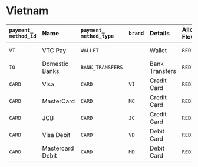 # Vietnam



| `payment_` `method_id` | **Name** | `payment_ method_type` | `brand` | **Details** | Allowed Flows | **Logo** |
| :--- | :--- | :--- | :--- | :--- | :--- | :--- |
| `VT` | VTC Pay | `WALLET` |  | Wallet | `REDIRECT` | ​​[https://static.dlocal.com/images/providers/VT.png](https://static.dlocal.com/images/providers/VT.png) |
| `IO` | Domestic Banks | `BANK_TRANSFERS` |  | Bank Transfers | `REDIRECT` | ​[https://pay.dlocal.com/views/2.0/images/payments/NB.png](https://pay.dlocal.com/views/2.0/images/payments/NB.png)​ |
| `CARD` | Visa | `CARD` | `VI` | Credit Card | `REDIRECT` | ​[https://pay.dlocal.com/views/2.0/images/payments/VI.png](https://pay.dlocal.com/views/2.0/images/payments/VI.png)​ |
| `CARD` | MasterCard | `CARD` | `MC` | Credit Card | `REDIRECT` | ​[https://pay.dlocal.com/views/2.0/images/payments/MC.png](https://pay.dlocal.com/views/2.0/images/payments/MC.png)​ |
| `CARD` | JCB | `CARD` | `JC` | Credit Card | `REDIRECT` | ​https://pay.dlocal.com/views/2.0/images/payments/JC.png​ |
| `CARD` | Visa Debit | `CARD` | `VD` | Debit Card | `REDIRECT` | ​[https://pay.dlocal.com/views/2.0/images/payments/VD.png](https://pay.dlocal.com/views/2.0/images/payments/VD.png)​ |
| `CARD` | Mastercard Debit | `CARD` | `MD` | Debit Card | `REDIRECT` | ​[https://pay.dlocal.com/views/2.0/images/payments/MD.png](https://pay.dlocal.com/views/2.0/images/payments/MD.png)​ |



